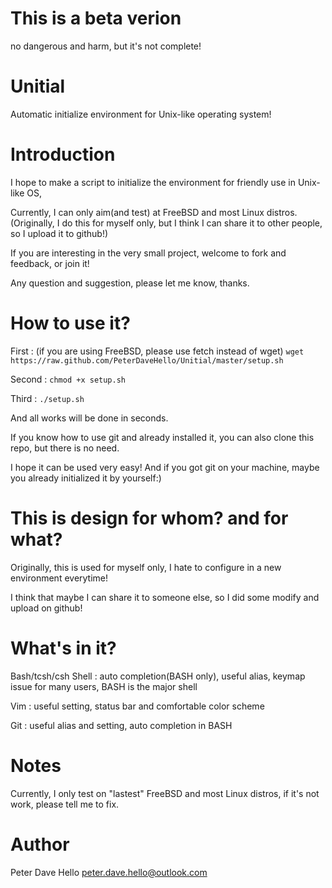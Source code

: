 This is a beta verion
=====================
no dangerous and harm, but it's not complete!

Unitial
=======
Automatic initialize environment for Unix-like operating system!


Introduction
============
I hope to make a script to initialize the environment for friendly use in Unix-like OS,

Currently, I can only aim(and test) at FreeBSD and most Linux distros.
(Originally, I do this for myself only, but I think I can share it to other people, so I upload it to github!)

If you are interesting in the very small project, welcome to fork and feedback, or join it!

Any question and suggestion, please let me know, thanks.


How to use it?
==============
First :
(if you are using FreeBSD, please use fetch instead of wget)
`wget https://raw.github.com/PeterDaveHello/Unitial/master/setup.sh`

Second :
`chmod +x setup.sh`

Third :
`./setup.sh`

And all works will be done in seconds.

If you know how to use git and already installed it, you can also clone this repo, but there is no need.

I hope it can be used very easy! And if you got git on your machine, maybe you already initialized it by yourself:)

This is design for whom? and for what?
======================================
Originally, this is used for myself only, I hate to configure in a new environment everytime!

I think that maybe I can share it to someone else, so I did some modify and upload on github! 


What's in it?
=============
Bash/tcsh/csh Shell :
auto completion(BASH only), useful alias, keymap issue for many users, BASH is the major shell

Vim :
useful setting, status bar and comfortable color scheme

Git :
useful alias and setting, auto completion in BASH


Notes
=====
Currently, I only test on "lastest" FreeBSD and most Linux distros, if it's not work, please tell me to fix.

Author
======
Peter Dave Hello
peter.dave.hello@outlook.com

